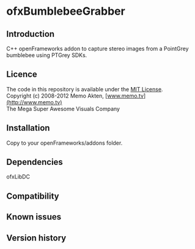ofxBumblebeeGrabber
=====================================

Introduction
------------
C++ openFrameworks addon to capture stereo images from a PointGrey bumblebee using PTGrey SDKs. 

Licence
-------
The code in this repository is available under the [MIT License](https://secure.wikimedia.org/wikipedia/en/wiki/Mit_license).  
Copyright (c) 2008-2012 Memo Akten, [www.memo.tv](http://www.memo.tv)  
The Mega Super Awesome Visuals Company


Installation
------------
Copy to your openFrameworks/addons folder.

Dependencies
------------
ofxLibDC

Compatibility
------------

Known issues
------------

Version history
------------



